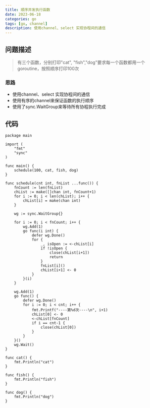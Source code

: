 ```yaml
---
title: 顺序并发执行函数
date: 2023-06-18
categories: go
tags: [go, channel]
description: 使用channel、select 实现协程间的通信
---
```



## 问题描述

> 有三个函数，分别打印"cat", "fish","dog"要求每一个函数都用一个goroutine，按照顺序打印100次


### 思路

- 使用channel、select 实现协程间的通信
- 使用有序的channel来保证函数的执行顺序
- 使用了sync.WaitGroup来等待所有协程执行完成

## 代码

```
package main

import (
	"fmt"
	"sync"
)

func main() {
	schedule(100, cat, fish, dog)
}

func schedule(cnt int, fnList ...func()) {
	fnCount := len(fnList)
	chList := make([]chan int, fnCount+1)
	for i := 0; i < len(chList); i++ {
		chList[i] = make(chan int)
	}

	wg := sync.WaitGroup{}

	for i := 0; i < fnCount; i++ {
		wg.Add(1)
		go func(i int) {
			defer wg.Done()
			for {
				_, isOpen := <-chList[i]
				if !isOpen {
					close(chList[i+1])
					return
				}
				fnList[i]()
				chList[i+1] <- 0
			}
		}(i)
	}

	wg.Add(1)
	go func() {
		defer wg.Done()
		for i := 0; i < cnt; i++ {
			fmt.Printf("----第%d次----\n", i+1)
			chList[0] <- 0
			<-chList[fnCount]
			if i == cnt-1 {
				close(chList[0])
			}
		}
	}()
	wg.Wait()
}

func cat() {
	fmt.Println("cat")
}

func fish() {
	fmt.Println("fish")
}

func dog() {
	fmt.Println("dog")
}

```